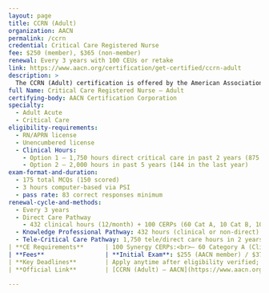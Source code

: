 ```yaml
---
layout: page
title: CCRN (Adult)
organization: AACN
permalink: /ccrn
credential: Critical Care Registered Nurse
fee: $250 (member), $365 (non-member)
renewal: Every 3 years with 100 CEUs or retake
link: https://www.aacn.org/certification/get-certified/ccrn-adult
description: >
  The CCRN (Adult) certification is offered by the American Association of Critical-Care Nurses (AACN) and is designed for nurses providing care to acutely/critically ill adult patients. It validates expert knowledge and clinical judgment in the ICU or other critical care settings.
full Name: Critical Care Registered Nurse – Adult
certifying-body: AACN Certification Corporation
specialty:
  - Adult Acute
  - Critical Care
eligibility-requirements:
  - RN/APRN license
  - Unencumbered license
  - Clinical Hours:
    - Option 1 – 1,750 hours direct critical care in past 2 years (875 in the last year)
    - Option 2 – 2,000 hours in past 5 years (144 in the last year)
exam-format-and-duration:
  - 175 total MCQs (150 scored)
  - 3 hours computer-based via PSI
  - pass rate: 83 correct responses minimum
renewal-cycle-and-methods:
  - Every 3 years
  - Direct Care Pathway
    - 432 clinical hours (12/month) + 100 CERPs (60 Cat A, 10 Cat B, 10 Cat C, 20 elective)
  - Knowledge Professional Pathway: 432 hours (clinical or non-direct) + 100 CERPs (80 Cat A, 10 Cat B, 10 Cat C)
  - Tele-Critical Care Pathway: 1,750 tele/direct care hours in 2 years (875 in last year)
| **CE Requirements**      | 100 Synergy CERPs:<br>– 60 Category A (Clinical)<br>– 10 Category B (Leadership)<br>– 10 Category C (Professional)<br>– 20 elective from any category |
| **Fees**                 | **Initial Exam**: $255 (AACN member) / $370 (non-member)<br>**Retest**: $170 / $285<br>**Renewal by CERPs**: $150 / $230<br>**Renewal by Exam**: $180 / $285 |
| **Key Deadlines**        | Apply anytime after eligibility verified; Renewal opens 4 months before expiration; 90-day grace period post-expiry |
| **Official Link**        | [CCRN (Adult) – AACN](https://www.aacn.org/certification/get-certified/ccrn-adult) |
  
---
```

